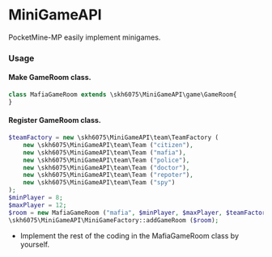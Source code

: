 # MiniGameAPI
PocketMine-MP easily implement minigames.

### Usage

#### Make GameRoom class.

```php
class MafiaGameRoom extends \skh6075\MiniGameAPI\game\GameRoom{
}
```

#### Register GameRoom class.

```php
$teamFactory = new \skh6075\MiniGameAPI\team\TeamFactory (
    new \skh6075\MiniGameAPI\team\Team ("citizen"),
    new \skh6075\MiniGameAPI\team\Team ("mafia"),
    new \skh6075\MiniGameAPI\team\Team ("police"),
    new \skh6075\MiniGameAPI\team\Team ("doctor"),
    new \skh6075\MiniGameAPI\team\Team ("repoter"),
    new \skh6075\MiniGameAPI\team\Team ("spy")
);
$minPlayer = 8;
$maxPlayer = 12;
$room = new MafiaGameRoom ("mafia", $minPlayer, $maxPlayer, $teamFactory);
\skh6075\MiniGameAPI\MiniGameFactory::addGameRoom ($room);
```

- Implement the rest of the coding in the MafiaGameRoom class by yourself.
